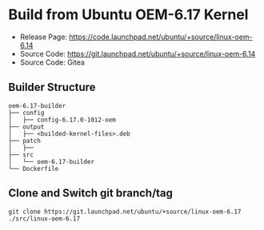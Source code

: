 # Build from Ubuntu OEM-6.17 Kernel

- Release Page: https://code.launchpad.net/ubuntu/+source/linux-oem-6.14
- Source Code: https://git.launchpad.net/ubuntu/+source/linux-oem-6.14
- Source Code: Gitea

## Builder Structure

```
oem-6.17-builder
├── config
│   ├── config-6.17.0-1012-oem
├── output
│   ├── <builded-kernel-files>.deb
├── patch
│   ├── 
├── src
│   └── oem-6.17-builder
└── Dockerfile
```

## Clone and Switch git branch/tag

```
git clone https://git.launchpad.net/ubuntu/+source/linux-oem-6.17 ./src/linux-oem-6.17
```